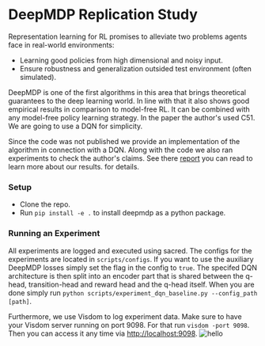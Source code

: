 # DeepMDP Replication Study
Representation learning for RL promises to alleviate two problems 
agents face in real-world environments:
 - Learning good policies from high dimensional and noisy input.
 - Ensure robustness and generalization outsided test environment (often simulated).
 
DeepMDP is one of the first algorithms in this area that brings theoretical guarantees to the
deep learning world. In line with that it also shows good empirical results in comparison to model-free RL.
It can be combined with any model-free policy learning strategy. 
In the paper the author's used C51. 
We are going to 
use a DQN for simplicity. 

Since the code was not published we provide an implementation of the algorithm in connection with a DQN. 
Along with the code we also ran experiments to check the author's claims. See there 
[report](https://github.com/MkuuWaUjinga/deepmdp-repro/blob/master/report.pdf) you can read to learn more about our results.
for details.

### Setup
* Clone the repo.
* Run `pip install -e .` to install deepmdp as a python package. 

### Running an Experiment
All experiments are logged and executed using sacred. The configs for the experiments are located in `scripts/configs`.
If you want to use the auxiliary DeepMDP losses simply set the flag in the config to `true`. 
The specifed DQN architecture is then split into an encoder part that is shared between the q-head, transition-head and reward head and the q-head itself.
When you are done simply run `python scripts/experiment_dqn_baseline.py --config_path [path]`.

Furthermore, we use Visdom to log experiment data. Make sure to have your Visdom server running on port 9098. For that run `visdom -port 9098`.
Then you can access it any time via [http://localhost:9098]().
![hello](./visdom-screenshot.png, "Your Visdom Server")
